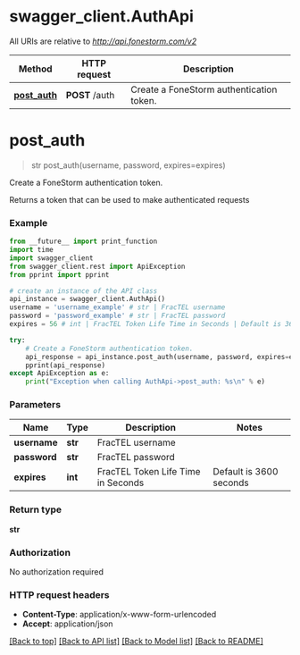 # swagger_client.AuthApi

All URIs are relative to *http://api.fonestorm.com/v2*

Method | HTTP request | Description
------------- | ------------- | -------------
[**post_auth**](AuthApi.md#post_auth) | **POST** /auth | Create a FoneStorm authentication token.


# **post_auth**
> str post_auth(username, password, expires=expires)

Create a FoneStorm authentication token.

Returns a token that can be used to make authenticated requests

### Example 
```python
from __future__ import print_function
import time
import swagger_client
from swagger_client.rest import ApiException
from pprint import pprint

# create an instance of the API class
api_instance = swagger_client.AuthApi()
username = 'username_example' # str | FracTEL username
password = 'password_example' # str | FracTEL password
expires = 56 # int | FracTEL Token Life Time in Seconds | Default is 3600 seconds | Maximum is 86400 seconds (24 hours) (optional)

try: 
    # Create a FoneStorm authentication token.
    api_response = api_instance.post_auth(username, password, expires=expires)
    pprint(api_response)
except ApiException as e:
    print("Exception when calling AuthApi->post_auth: %s\n" % e)
```

### Parameters

Name | Type | Description  | Notes
------------- | ------------- | ------------- | -------------
 **username** | **str**| FracTEL username | 
 **password** | **str**| FracTEL password | 
 **expires** | **int**| FracTEL Token Life Time in Seconds | Default is 3600 seconds | Maximum is 86400 seconds (24 hours) | [optional] 

### Return type

**str**

### Authorization

No authorization required

### HTTP request headers

 - **Content-Type**: application/x-www-form-urlencoded
 - **Accept**: application/json

[[Back to top]](#) [[Back to API list]](../README.md#documentation-for-api-endpoints) [[Back to Model list]](../README.md#documentation-for-models) [[Back to README]](../README.md)

